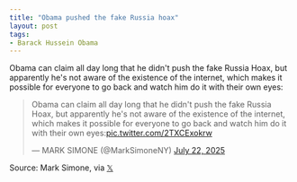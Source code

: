 ```yaml
---
title: "Obama pushed the fake Russia hoax"
layout: post
tags:
- Barack Hussein Obama
---
```


Obama can claim all day long that he didn't push the fake Russia Hoax, but apparently he's not aware of the existence of the internet, which makes it possible for everyone to go back and watch him do it with their own eyes:

<blockquote class="twitter-tweet"><p lang="en" dir="ltr">Obama can claim all day long that he didn&#39;t push the fake Russia Hoax, but apparently he&#39;s not aware of the existence of the internet, which makes it possible for everyone to go back and watch him do it with their own eyes:<a href="https://t.co/2TXCExokrw">pic.twitter.com/2TXCExokrw</a></p>&mdash; MARK SIMONE (@MarkSimoneNY) <a href="https://twitter.com/MarkSimoneNY/status/1947766905088999860?ref_src=twsrc%5Etfw">July 22, 2025</a></blockquote> <script async src="https://platform.twitter.com/widgets.js" charset="utf-8"></script>

Source: Mark Simone, via [𝕏](https://x.com)

